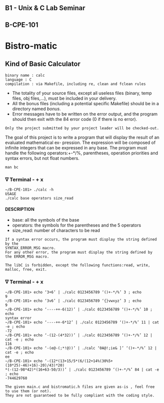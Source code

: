 ## B1 - Unix & C Lab Seminar

## B-CPE-101

# Bistro-matic

## Kind of Basic Calculator

```
binary name : calc
language : C
compilation : via Makefile, including re, clean and fclean rules
```
- The totality of your source files, except all useless files (binary, temp files, obj
    files,...), must be included in your delivery.
- All the bonus files (including a potential specific Makefile) should be in a directory
    named _bonus_.
- Error messages have to be written on the error output, and the program should
    then exit with the 84 error code (0 if there is no error).

```
Only the project submitted by your project leader will be checked-out.
```
The goal of this project is to write a program that will display the result of an evaluated mathematical ex-
pression. The expression will be composed of infinite integers that can be expressed in any base.
The program must handle the following operators:+-*/%, parentheses, operation priorities and syntax errors,
but not float numbers.

```
man bc
```
### ∇ Terminal - + x

```
∼/B-CPE-101> ./calc -h
USAGE
./calc base operators size_read
```
#### DESCRIPTION

- base: all the symbols of the base
- operators: the symbols for the parentheses and the 5 operators
- size_read: number of characters to be read

```
If a syntax error occurs, the program must display the string defined by the
SYNTAX_ERROR_MSG macro.
For any other error, the program must display the string defined by the ERROR_MSG macro.
```


```
The libC is forbidden, except the following functions:read, write, malloc, free, exit.
```
### ∇ Terminal - + x

```
∼/B-CPE-101> echo ‘3+6’ | ./calc 0123456789 ‘()+-*/%’ 3 ; echo
9
∼/B-CPE-101> echo ‘3v6’ | ./calc 0123456789 ‘{}vwxyz’ 3 ; echo
9
∼/B-CPE-101> echo ‘----++-6(12)’ | ./calc 0123456789 ‘()+-*/%’ 10 ; echo
syntax error
∼/B-CPE-101> echo ‘----++-6*12’ | ./calc 0123456789 ‘()+-*/%’ 11 | cat -e ; echo
-72
∼/B-CPE-101> echo ‘-(12-(4*32))’ | ./calc 0123456789 ‘()+-*/%’ 12 | cat -e ; echo
116
∼/B-CPE-101> echo ‘-(e@-(;*!@))’ | ./calc ‘0A@!;ie& ]’ ‘()+-*/%’ 12 | cat -e ; echo
ee
∼/B-CPE-101> echo ‘-(12*(13+15/5*(6/(12+14%(30%5+(10*25)-46)+16)-20)/43)*20)
*(-(12-98*42)*(16+63-50/3))’ | ./calc 0123456789 ‘()+-*/%’ 84 | cat -e ; echo
-744629760
```
```
The given main.c and bistromatic.h files are given as-is , feel free to use them (or not).
They are not guaranteed to be fully compliant with the coding style.
```


